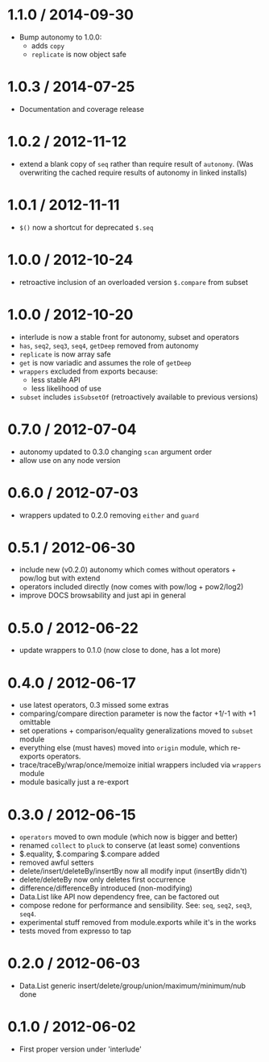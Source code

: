1.1.0 / 2014-09-30
==================
  * Bump autonomy to 1.0.0:
    - adds `copy`
    - `replicate` is now object safe

1.0.3 / 2014-07-25
==================
  * Documentation and coverage release

1.0.2 / 2012-11-12
==================
  * extend a blank copy of `seq` rather than require result of `autonomy`.
  (Was overwriting the cached require results of autonomy in linked installs)

1.0.1 / 2012-11-11
==================
  * `$()` now a shortcut for deprecated `$.seq`

1.0.0 / 2012-10-24
==================
  * retroactive inclusion of an overloaded version `$.compare` from subset

1.0.0 / 2012-10-20
==================
  * interlude is now a stable front for autonomy, subset and operators
  * `has`, `seq2`, `seq3`, `seq4`, `getDeep` removed from autonomy
  * `replicate` is now array safe
  * `get` is now variadic and assumes the role of `getDeep`
  * `wrappers` excluded from exports because:
    - less stable API
    - less likelihood of use
  * `subset` includes `isSubsetOf` (retroactively available to previous versions)

0.7.0 / 2012-07-04
==================
  * autonomy updated to 0.3.0 changing `scan` argument order
  * allow use on any node version

0.6.0 / 2012-07-03
==================
  * wrappers updated to 0.2.0 removing `either` and `guard`

0.5.1 / 2012-06-30
==================
  * include new (v0.2.0) autonomy which comes without operators + pow/log but with extend
  * operators included directly (now comes with pow/log + pow2/log2)
  * improve DOCS browsability and just api in general

0.5.0 / 2012-06-22
==================
  * update wrappers to 0.1.0 (now close to done, has a lot more)

0.4.0 / 2012-06-17
==================
  * use latest operators, 0.3 missed some extras
  * comparing/compare direction parameter is now the factor +1/-1 with +1 omittable
  * set operations + comparison/equality generalizations moved to `subset` module
  * everything else (must haves) moved into `origin` module, which re-exports operators.
  * trace/traceBy/wrap/once/memoize initial wrappers included via `wrappers` module
  * module basically just a re-export


0.3.0 / 2012-06-15
==================
  * `operators` moved to own module (which now is bigger and better)
  * renamed `collect` to `pluck` to conserve (at least some) conventions
  * $.equality, $.comparing $.compare added
  * removed awful setters
  * delete/insert/deleteBy/insertBy now all modify input (insertBy didn't)
  * delete/deleteBy now only deletes first occurrence
  * difference/differenceBy introduced (non-modifying)
  * Data.List like API now dependency free, can be factored out
  * compose redone for performance and sensibility. See: `seq`, `seq2`, `seq3`, `seq4`.
  * experimental stuff removed from module.exports while it's in the works
  * tests moved from expresso to tap

0.2.0 / 2012-06-03
==================
  * Data.List generic insert/delete/group/union/maximum/minimum/nub done

0.1.0 / 2012-06-02
==================
  * First proper version under 'interlude'
